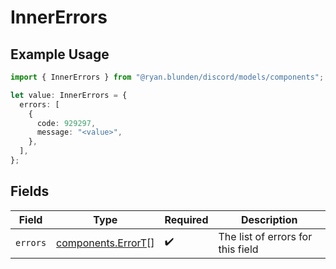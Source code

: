 # InnerErrors

## Example Usage

```typescript
import { InnerErrors } from "@ryan.blunden/discord/models/components";

let value: InnerErrors = {
  errors: [
    {
      code: 929297,
      message: "<value>",
    },
  ],
};
```

## Fields

| Field                                                    | Type                                                     | Required                                                 | Description                                              |
| -------------------------------------------------------- | -------------------------------------------------------- | -------------------------------------------------------- | -------------------------------------------------------- |
| `errors`                                                 | [components.ErrorT](../../models/components/errort.md)[] | :heavy_check_mark:                                       | The list of errors for this field                        |